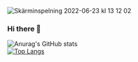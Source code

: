 
![Skärminspelning 2022-06-23 kl  13 12 02](https://user-images.githubusercontent.com/67381660/175291532-f4c1d975-185b-4b18-8152-74cb18b6fa8d.gif)

### Hi there 👋

![Anurag's GitHub stats](https://github-readme-stats.vercel.app/api?username=imanrs1&count_private=true&theme=tokyonight&show_icons=true)
</br>
[![Top Langs](https://github-readme-stats.vercel.app/api/top-langs/?username=imanrs1&layout=compact)](https://github.com/anuraghazra/github-readme-stats)
<!--
**ImanRS1/ImanRS1** is a ✨ _special_ ✨ repository because its `README.md` (this file) appears on your GitHub profile.

Here are some ideas to get you started:

- 🔭 I’m currently working on ...
- 🌱 I’m currently learning ...
- 👯 I’m looking to collaborate on ...
- 🤔 I’m looking for help with ...
- 💬 Ask me about ...
- 📫 How to reach me: ...
- 😄 Pronouns: ...
- ⚡ Fun fact: ...
-->
